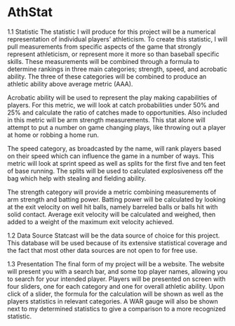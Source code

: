 # AthStat
1.1	Statistic
The statistic I will produce for this project will be a numerical representation of individual players’ athleticism. To create this statistic, I will pull measurements from specific aspects of the game that strongly represent athleticism, or represent more it more so than baseball specific skills. These measurements will be combined through a formula to determine rankings in three main categories; strength, speed, and acrobatic ability. The three of these categories will be combined to produce an athletic ability above average metric (AAA). 

Acrobatic ability will be used to represent the play making capabilities of players. For this metric, we will look at catch probabilities under 50% and 25% and calculate the ratio of catches made to opportunities. Also included in this metric will be arm strength measurements. This stat alone will attempt to put a number on game changing plays, like throwing out a player at home or robbing a home run.

The speed category, as broadcasted by the name, will rank players based on their speed which can influence the game in a number of ways. This metric will look at sprint speed as well as splits for the first five and ten feet of base running. The splits will be used to calculated explosiveness off the bag which help with stealing and fielding ability. 

The strength category will provide a metric combining measurements of arm strength and batting power. Batting power will be calculated by looking at the exit velocity on well hit balls, namely barreled balls or balls hit with solid contact. Average exit velocity will be calculated and weighed, then added to a weight of the maximum exit velocity achieved. 

1.2	Data Source
Statcast will be the data source of choice for this project. This database will be used because of its extensive statistical coverage and the fact that most other data sources are not open to for free use. 

1.3	Presentation
The final form of my project will be a website. The website will present you with a search bar, and some top player names, allowing you to search for your intended player. Players will be presented on screen with four sliders, one for each category and one for overall athletic ability. Upon click of a slider, the formula for the calculation will be shown as well as the players statistics in relevant categories. A WAR gauge will also be shown next to my determined statistics to give a comparison to a more recognized statistic. 

